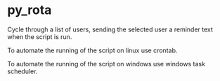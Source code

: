 # py_rota
Cycle through a list of users, sending the selected user a reminder text when the script is run.

To automate the running of the script on linux use crontab.

To automate the running of the script on windows use windows task scheduler.
